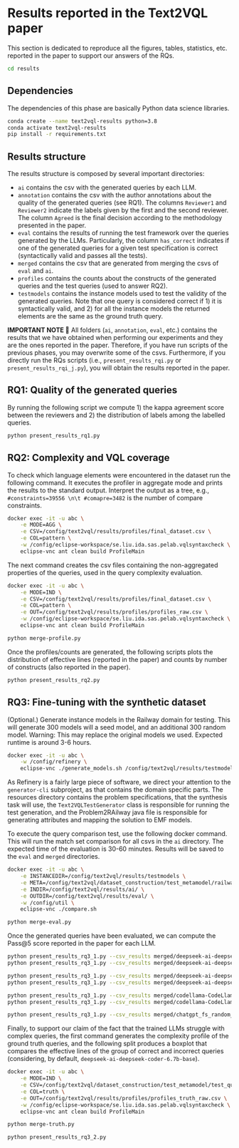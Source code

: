 # Results reported in the Text2VQL paper

This section is dedicated to reproduce all the figures, tables, statistics, etc. reported in the paper
to support our answers of the RQs.

```bash
cd results
```

## Dependencies

The dependencies of this phase are basically Python data science libraries.
```bash
conda create --name text2vql-results python=3.8
conda activate text2vql-results
pip install -r requirements.txt
```

## Results structure

The results structure is composed by several important directories:
* `ai` contains the csv with the generated queries by each LLM.
* `annotation` contains the csv with the author annotations about the quality of the generated queries (see RQ1). The columns
`Reviewer1` and `Reviewer2` indicate the labels given by the first and the second reviewer. The column `Agreed` is the final decision
according to the methodology presented in the paper.
* `eval` contains the results of running the test framework over the queries generated by the LLMs. Particularly, the column
`has_correct` indicates if one of the generated queries for a given test specification is correct (syntactically valid and passes all the tests).
* `merged` contains the csv that are generated from merging the csvs of `eval` and `ai`.
* `profiles` contains the counts about the constructs of the generated queries and the test queries (used to answer RQ2).
* `testmodels` contains the instance models used to test the validity of the generated queries. Note that one query is considered
correct if 1) it is syntactically valid, and 2) for all the instance models the returned elements are the same as the ground truth query.

**IMPORTANT NOTE 🤔**
All folders (`ai`, `annotation`, `eval`, etc.) contains the results that we have obtained when performing our experiments and they are the ones
reported in the paper. Therefore, if you have run scripts of the previous phases, you may overwrite some of the csvs. Furthermore,
if you directly run the RQs scripts (i.e., `present_results_rqi.py` or `present_results_rqi_j.py`), you will obtain the results
reported in the paper.

## RQ1: Quality of the generated queries

By running the following script we compute 1) the kappa agreement score between the reviewers and 2) the distribution of labels among the
labelled queries.
```bash
python present_results_rq1.py
```

## RQ2: Complexity and VQL coverage 

To check which language elements were encountered in the dataset run the following command.
It executes the profiler in aggregate mode and prints the results to the standard output.
Interpret the output as a tree, e.g., `#constraints=39556 \n\t #comapre=3482` is the number of compare constraints.

```bash
docker exec -it -u abc \
    -e MODE=AGG \
    -e CSV=/config/text2vql/results/profiles/final_dataset.csv \
    -e COL=pattern \
    -w /config/eclipse-workspace/se.liu.ida.sas.pelab.vqlsyntaxcheck \
    eclipse-vnc ant clean build ProfileMain
```

The next command creates the csv files containing the non-aggregated properties of the queries, used in the query complexity evaluation.
```bash
docker exec -it -u abc \
    -e MODE=IND \
    -e CSV=/config/text2vql/results/profiles/final_dataset.csv \
    -e COL=pattern \
    -e OUT=/config/text2vql/results/profiles/profiles_raw.csv \
    -w /config/eclipse-workspace/se.liu.ida.sas.pelab.vqlsyntaxcheck \
    eclipse-vnc ant clean build ProfileMain

python merge-profile.py
```

Once the profiles/counts are generated, the following scripts plots the distribution of effective lines (reported in the paper)
and counts by number of constructs (also reported in the paper).
```bash
python present_results_rq2.py
```

## RQ3: Fine-tuning with the synthetic dataset

(Optional.) Generate instance models in the Railway domain for testing.
This will generate 300 models will a seed model, and an additional 300 random model. 
Warning: This may replace the original models we used. Expected runtime is around 3-6 hours.

```bash
docker exec -it -u abc \
    -w /config/refinery \
    eclipse-vnc ./generate_models.sh /config/text2vql/results/testmodels 
```

As Refinery is a fairly large piece of software, we direct your attention to the `generator-cli` subproject, as that contains the domain specific parts. The resources directory contains the problem specifications, that the synthesis task will use, the `Text2VQLTestGenerator` class is responsible for running the test generation, and the Problem2RAilway java file is responsible for generating attributes and mapping the solution to EMF models.

To execute the query comparison test, use the following docker command. 
This will run the match set comparison for all csvs in the `ai` directory.
The expected time of the evaluation is 30-60 minutes.
Results will be saved to the `eval` and `merged` directories.
```bash
docker exec -it -u abc \
    -e INSTANCEDIR=/config/text2vql/results/testmodels \
    -e META=/config/text2vql/dataset_construction/test_metamodel/railway.ecore \
    -e INDIR=/config/text2vql/results/ai/ \
    -e OUTDIR=/config/text2vql/results/eval/ \
    -w /config/util \
    eclipse-vnc ./compare.sh

python merge-eval.py
```

Once the generated queries have been evaluated, we can compute the Pass@5 score reported in the paper for each LLM.
```bash
python present_results_rq3_1.py --csv_results merged/deepseek-ai-deepseek-coder-6.7b-base_fs_random_full.csv
python present_results_rq3_1.py --csv_results merged/deepseek-ai-deepseek-coder-6.7b-base_lora_full.csv 

python present_results_rq3_1.py --csv_results merged/deepseek-ai-deepseek-coder-1.3b-base_fs_random_full.csv
python present_results_rq3_1.py --csv_results merged/deepseek-ai-deepseek-coder-1.3b-base_lora_full.csv

python present_results_rq3_1.py --csv_results merged/codellama-CodeLlama-7b-hf_fs_random_full.csv
python present_results_rq3_1.py --csv_results merged/codellama-CodeLlama-7b-hf_lora_full.csv 

python present_results_rq3_1.py --csv_results merged/chatgpt_fs_random_full.csv
```

Finally, to support our claim of the fact that the trained LLMs struggle with complex queries, the first command generates
the complexity profile of the ground truth queries, and the following split produces
a boxplot that compares the effective lines of the group of correct and incorrect queries 
(considering, by default, `deepseek-ai-deepseek-coder-6.7b-base`).

```bash
docker exec -it -u abc \
    -e MODE=IND \
    -e CSV=/config/text2vql/dataset_construction/test_metamodel/test_queries.csv \
    -e COL=truth \
    -e OUT=/config/text2vql/results/profiles/profiles_truth_raw.csv \
    -w /config/eclipse-workspace/se.liu.ida.sas.pelab.vqlsyntaxcheck \
    eclipse-vnc ant clean build ProfileMain

python merge-truth.py
```

```bash
python present_results_rq3_2.py
```
